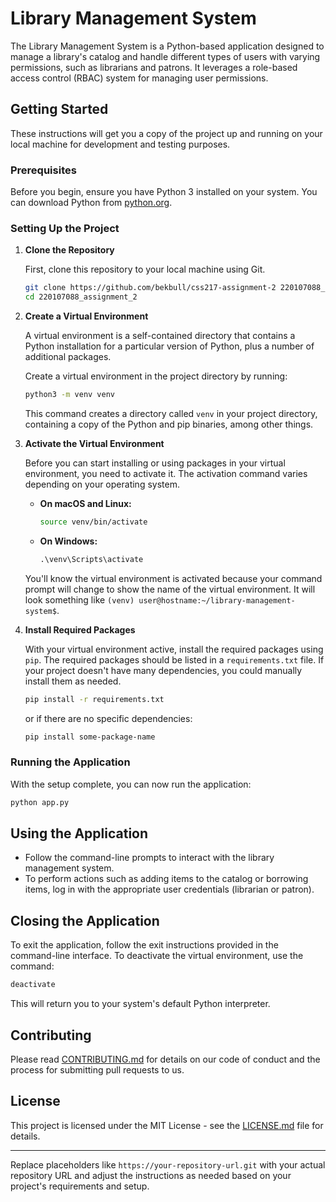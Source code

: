 # Library Management System

The Library Management System is a Python-based application designed to manage a library's catalog and handle different types of users with varying permissions, such as librarians and patrons. It leverages a role-based access control (RBAC) system for managing user permissions.

## Getting Started

These instructions will get you a copy of the project up and running on your local machine for development and testing purposes.

### Prerequisites

Before you begin, ensure you have Python 3 installed on your system. You can download Python from [python.org](https://www.python.org/downloads/).

### Setting Up the Project

1. **Clone the Repository**

   First, clone this repository to your local machine using Git.

   ```bash
   git clone https://github.com/bekbull/css217-assignment-2 220107088_assignment_2
   cd 220107088_assignment_2
   ```

2. **Create a Virtual Environment**

   A virtual environment is a self-contained directory that contains a Python installation for a particular version of Python, plus a number of additional packages.

   Create a virtual environment in the project directory by running:

   ```bash
   python3 -m venv venv
   ```

   This command creates a directory called `venv` in your project directory, containing a copy of the Python and pip binaries, among other things.

3. **Activate the Virtual Environment**

   Before you can start installing or using packages in your virtual environment, you need to activate it. The activation command varies depending on your operating system.

   - **On macOS and Linux:**

     ```bash
     source venv/bin/activate
     ```

   - **On Windows:**

     ```cmd
     .\venv\Scripts\activate
     ```

   You'll know the virtual environment is activated because your command prompt will change to show the name of the virtual environment. It will look something like `(venv) user@hostname:~/library-management-system$`.

4. **Install Required Packages**

   With your virtual environment active, install the required packages using `pip`. The required packages should be listed in a `requirements.txt` file. If your project doesn't have many dependencies, you could manually install them as needed.

   ```bash
   pip install -r requirements.txt
   ```

   or if there are no specific dependencies:

   ```bash
   pip install some-package-name
   ```

### Running the Application

With the setup complete, you can now run the application:

```bash
python app.py
```

## Using the Application

- Follow the command-line prompts to interact with the library management system.
- To perform actions such as adding items to the catalog or borrowing items, log in with the appropriate user credentials (librarian or patron).

## Closing the Application

To exit the application, follow the exit instructions provided in the command-line interface. To deactivate the virtual environment, use the command:

```bash
deactivate
```

This will return you to your system's default Python interpreter.

## Contributing

Please read [CONTRIBUTING.md](https://your-repository-url/CONTRIBUTING.md) for details on our code of conduct and the process for submitting pull requests to us.

## License

This project is licensed under the MIT License - see the [LICENSE.md](LICENSE) file for details.

---

Replace placeholders like `https://your-repository-url.git` with your actual repository URL and adjust the instructions as needed based on your project's requirements and setup.
